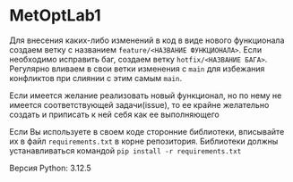 # MetOptLab1

Для внесения каких-либо изменений в код в виде нового функционала создаем ветку с названием `feature/<НАЗВАНИЕ ФУНКЦИОНАЛА>`. Если необходимо исправить баг, создаем ветку `hotfix/<НАЗВАНИЕ БАГА>`. Регулярно вливаем в свои ветки изменения с `main` для избежания конфликтов при слиянии с этим самым `main`. 

Если имеется желание реализовать новый функционал, но по нему не имеется соответствующей задачи(issue), то ее крайне желательно создать и приписать к ней себя как ее выполняющего

Если Вы используете в своем коде сторонние библиотеки, вписывайте их в файл `requirements.txt` в корне репозитория. Библиотеки должны устанавливаться командой `pip install -r requirements.txt`

Версия Python: 3.12.5
